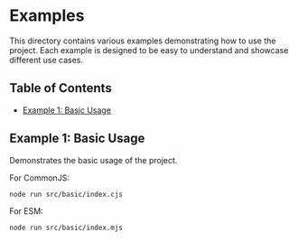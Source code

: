 # Examples

This directory contains various examples demonstrating how to use the project. Each example is designed to be easy to understand and showcase different use cases.

## Table of Contents

- [Example 1: Basic Usage](#example-1-basic-usage)

## Example 1: Basic Usage

Demonstrates the basic usage of the project.

For CommonJS:
```bash
node run src/basic/index.cjs
```

For ESM:

```bash
node run src/basic/index.mjs
```
